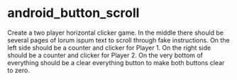 # android_button_scroll

Create a two player horizontal clicker game. In the middle there should be several pages of lorum ispum text to scroll through fake instructions. On the left side should be a counter and clicker for Player 1. On the right side should be a counter and clicker for Player 2. On the very bottom of everything should be a clear everything button to make both buttons clear to zero.
